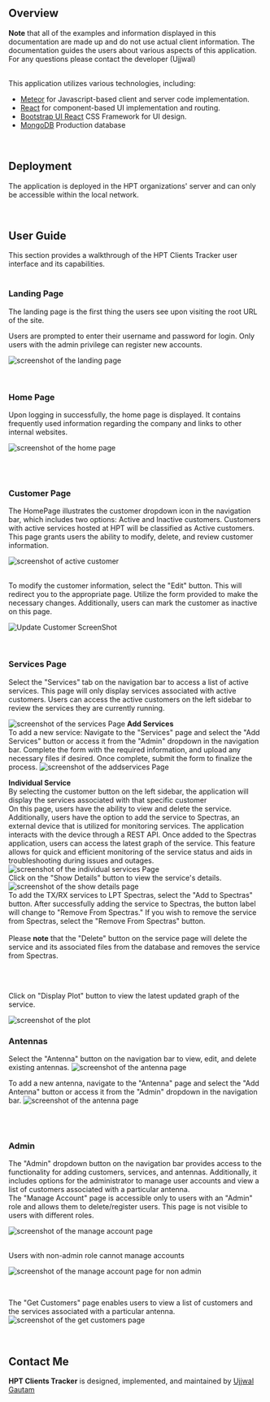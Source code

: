 ## Overview

**Note** that all of the examples and information displayed in this documentation are made up and do not use actual client information. The documentation guides the users about various aspects of this application. For any questions please contact the developer (Ujjwal)

 <br>
 This application utilizes various technologies, including:

- [Meteor](https://www.meteor.com/) for Javascript-based client and server code implementation.
- [React](https://reactjs.org/) for component-based UI implementation and routing.
- [Bootstrap UI React](https://react-bootstrap.github.io/) CSS Framework for UI design.
- [MongoDB](https://www.mongodb.com/) Production database

<br>

## Deployment

The application is deployed in the HPT organizations' server and can only be accessible within the local network.

<br>

## User Guide

This section provides a walkthrough of the HPT Clients Tracker user interface and its capabilities.
<br><br>

### Landing Page

The landing page is the first thing the users see upon visiting the root URL of the site.

Users are prompted to enter their username and password for login. Only users with the admin privilege can register new accounts.

![screenshot of the landing page](doc/landingwithoutlogin.png)

<br>

### Home Page

Upon logging in successfully, the home page is displayed. It contains frequently used information regarding the company and links to other internal websites.

![screenshot of the home page](doc/landingwithlogin.png)

<br>
<br>

### Customer Page

The HomePage illustrates the customer dropdown icon in the navigation bar, which includes two options: Active and Inactive customers. Customers with active services hosted at HPT will be classified as Active customers. This page grants users the ability to modify, delete, and review customer information.

![screenshot of active customer](doc/activecustomer.png)
<br>
<br>

To modify the customer information, select the "Edit" button. This will redirect you to the appropriate page. Utilize the form provided to make the necessary changes. Additionally, users can mark the customer as inactive on this page.

![Update Customer ScreenShot](doc/editcustomer.png)

<br>

### Services Page

Select the "Services" tab on the navigation bar to access a list of active services. This page will only display services associated with active customers. Users can access the active customers on the left sidebar to review the services they are currently running.

![screenshot of the services Page](doc/services.png)
**Add Services**
<br>
To add a new service:
Navigate to the "Services" page and select the "Add Services" button or access it from the "Admin" dropdown in the navigation bar.
Complete the form with the required information, and upload any necessary files if desired.
Once complete, submit the form to finalize the process.
![screenshot of the addservices Page](doc/addnewservice.png)

**Individual Service**
<br>
By selecting the customer button on the left sidebar, the application will display the services associated with that specific customer
<br>
On this page, users have the ability to view and delete the service. Additionally, users have the option to add the service to Spectras, an external device that is utilized for monitoring services. The application interacts with the device through a REST API. Once added to the Spectras application, users can access the latest graph of the service. This feature allows for quick and efficient monitoring of the service status and aids in troubleshooting during issues and outages.
![screenshot of the individual services Page](doc/individualservice.png)
<br>
Click on the "Show Details" button to view the service's details.
![screenshot of the show details page](doc/servicedetails.png)
<br>
To add the TX/RX services to LPT Spectras, select the "Add to Spectras" button. After successfully adding the service to Spectras, the button label will change to "Remove From Spectras." If you wish to remove the service from Spectras, select the "Remove From Spectras" button.
<br>
<br>
Please **note** that the "Delete" button on the service page will delete the service and its associated files from the database and removes the service from Spectras.

<br>
<br>

Click on "Display Plot" button to view the latest updated graph of the service.

![screenshot of the plot](doc/spectrasplot.png)

### Antennas

Select the "Antenna" button on the navigation bar to view, edit, and delete existing antennas.
![screenshot of the antenna page](doc/addantennas.png)

To add a new antenna, navigate to the "Antenna" page and select the "Add Antenna" button or access it from the "Admin" dropdown in the navigation bar.
![screenshot of the antenna page](doc/addantenna-1.png)

<br>
<br>

### Admin

The "Admin" dropdown button on the navigation bar provides access to the functionality for adding customers, services, and antennas. Additionally, it includes options for the administrator to manage user accounts and view a list of customers associated with a particular antenna.
<br>
The "Manage Account" page is accessible only to users with an "Admin" role and allows them to delete/register users. This page is not visible to users with different roles.

![screenshot of the manage account page](doc/manageaccounts.png)

<br>
Users with non-admin role cannot manage accounts

![screenshot of the manage account page for non admin](doc/regularuser.png)

<br>

The "Get Customers" page enables users to view a list of customers and the services associated with a particular antenna.
![screenshot of the get customers page](doc/getserviceinfo.png)

<br>

## Contact Me

**HPT Clients Tracker** is designed, implemented, and maintained by [Ujjwal Gautam](mailto:ujjwalgautam00@gmail.com)

<br><br><br><br>
